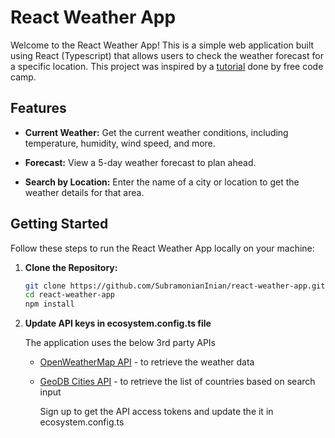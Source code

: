 # React Weather App

Welcome to the React Weather App! This is a simple web application built using React (Typescript) that allows users to check the weather forecast for a specific location. This project was inspired by a [tutorial](https://www.youtube.com/watch?v=Reny0cTTv24&t=2833s) done by free code camp.

## Features

- **Current Weather:** Get the current weather conditions, including temperature, humidity, wind speed, and more.
  
- **Forecast:** View a 5-day weather forecast to plan ahead.

- **Search by Location:** Enter the name of a city or location to get the weather details for that area.

## Getting Started

Follow these steps to run the React Weather App locally on your machine:

1. **Clone the Repository:**
   ```bash
   git clone https://github.com/SubramonianInian/react-weather-app.git
   cd react-weather-app
   npm install
   
2. **Update API keys in ecosystem.config.ts file**
   
   The application uses the below 3rd party APIs
   - [OpenWeatherMap API](https://openweathermap.org) - to retrieve the weather data
   - [GeoDB Cities API](https://rapidapi.com/wirefreethought/api/geodb-cities/) - to retrieve the list of countries based on search input
  
     Sign up to get the API access tokens and update the it in ecosystem.config.ts

